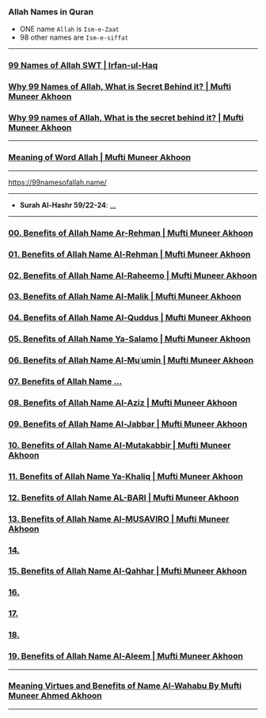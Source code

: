 ### Allah Names in Quran
* ONE name `Allah` is `Ism-e-Zaat`
* 98 other names are `Ism-e-siffat`

***

### [99 Names of Allah SWT | Irfan-ul-Haq](https://www.youtube.com/shorts/1KUvP00i76s)

### [Why 99 Names of Allah, What is Secret Behind it? | Mufti Muneer Akhoon](https://www.youtube.com/watch?v=OY7VFzZtLkg)

### [Why 99 names of Allah, What is the secret behind it? | Mufti Muneer Akhoon](https://www.youtube.com/watch?v=eT7nwiIPkI8)

***

### [Meaning of Word Allah | Mufti Muneer Akhoon](https://www.youtube.com/watch?v=PFyyJ-lDqbA)

***
https://99namesofallah.name/

***

* __Surah Al-Hashr 59/22-24__: [...](https://quran.com/59/22-24)

***


### [00. Benefits of Allah Name Ar-Rehman  | Mufti Muneer Akhoon](https://www.youtube.com/watch?v=JT4hNf_5zrA)
### [01. Benefits of Allah Name Al-Rehman  | Mufti Muneer Akhoon](https://www.youtube.com/watch?v=443JHTbb6AM)

### [02. Benefits of Allah Name Al-Raheemo | Mufti Muneer Akhoon](https://www.youtube.com/watch?v=3DDo4dY-Yy4)
### [03. Benefits of Allah Name Al-Malik   | Mufti Muneer Akhoon](https://www.youtube.com/watch?v=jFOb-rgL9rc)
### [04. Benefits of Allah Name Al-Quddus  | Mufti Muneer Akhoon](https://www.youtube.com/watch?v=n2z_uCg3X8M)
### [05. Benefits of Allah Name Ya-Salamo  | Mufti Muneer Akhoon](https://www.youtube.com/watch?v=_47qpvlEtfA)
### [06. Benefits of Allah Name Al-Muʿumin | Mufti Muneer Akhoon](https://www.youtube.com/watch?v=8bT3V9FtCUU)
### [07. Benefits of Allah Name ...]()
### [08. Benefits of Allah Name Al-Aziz       | Mufti Muneer Akhoon](https://www.youtube.com/watch?v=XrU1dUgY9HQ)
### [09. Benefits of Allah Name Al-Jabbar     | Mufti Muneer Akhoon](https://www.youtube.com/watch?v=PP8_BPnr5Wg)
### [10. Benefits of Allah Name Al-Mutakabbir | Mufti Muneer Akhoon](https://www.youtube.com/watch?v=4kgPJCxr9CI)
### []()
### [11. Benefits of Allah Name Ya-Khaliq   | Mufti Muneer Akhoon](https://www.youtube.com/watch?v=EdH3d99976A)
### [12. Benefits of Allah Name AL-BARI     | Mufti Muneer Akhoon](https://www.youtube.com/watch?v=sxiTcWi6gn4)
### [13. Benefits of Allah Name Al-MUSAVIRO | Mufti Muneer Akhoon](https://www.youtube.com/watch?app=desktop&v=2nSEUWVHiOA)
### [14. ]()
### [15. Benefits of Allah Name Al-Qahhar | Mufti Muneer Akhoon](https://www.youtube.com/watch?v=GKlZI5LDwik)
### [16. ]()
### [17. ]()
### [18. ]()
### [19. Benefits of Allah Name Al-Aleem  | Mufti Muneer Akhoon](https://www.youtube.com/watch?v=kg8aW630tuc)

***


### [Meaning Virtues and Benefits of Name Al-Wahabu By Mufti Muneer Ahmed Akhoon](https://www.youtube.com/watch?v=gSuyyiwOcj8)

***
